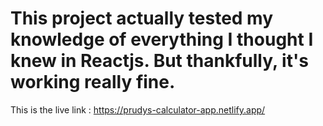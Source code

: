 #  This project actually tested my knowledge of everything I thought I knew in Reactjs. But thankfully, it's working really fine.
This is the live link : https://prudys-calculator-app.netlify.app/


